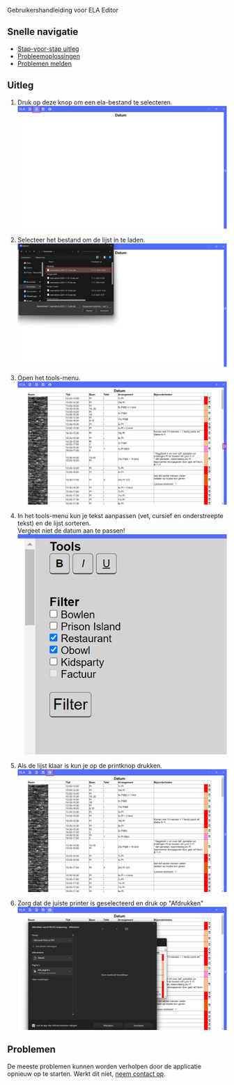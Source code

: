 Gebruikershandleiding voor ELA Editor

## Snelle navigatie
- [Stap-voor-stap uitleg](#uitleg)
- [Probleemoplossingen](#problemen)
- [Problemen melden](#problemen)

## Uitleg
1. Druk op deze knop om een ela-bestand te selecteren.
![Ref 1](img/ela_e/ref1.png)

2. Selecteer het bestand om de lijst in te laden.
![Ref 2](img/ela_e/ref2.png)

3. Open het tools-menu.
![Ref 3](img/ela_e/ref3.png)

4. In het tools-menu kun je tekst aanpassen (vet, cursief en onderstreepte tekst) en de lijst sorteren.<br>Vergeet niet de datum aan te passen!
![Ref 4](img/ela_e/ref4.png)

5. Als de lijst klaar is kun je op de printknop drukken.
![Ref 5](img/ela_e/ref5.png)

6. Zorg dat de juiste printer is geselecteerd en druk op "Afdrukken"
![Ref 6](img/ela_e/ref6.png)

## Problemen
De meeste problemen kunnen worden verholpen door de applicatie opnieuw op te starten. Werkt dit niet, [neem contact op](readme.md#problemen-en-contact).
